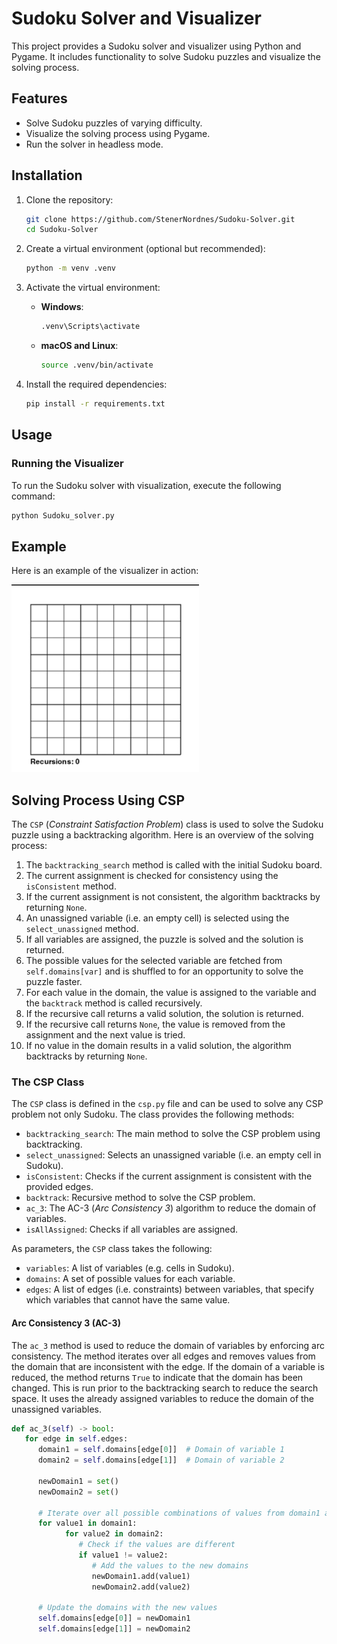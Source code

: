 # Sudoku Solver and Visualizer

This project provides a Sudoku solver and visualizer using Python and Pygame. It includes functionality to solve Sudoku puzzles and visualize the solving process.

## Features

- Solve Sudoku puzzles of varying difficulty.
- Visualize the solving process using Pygame.
- Run the solver in headless mode.

## Installation

1. Clone the repository:

   ```sh
   git clone https://github.com/StenerNordnes/Sudoku-Solver.git
   cd Sudoku-Solver
   ```

2. Create a virtual environment (optional but recommended):

   ```sh
   python -m venv .venv
   ```

3. Activate the virtual environment:

   - **Windows**:

     ```sh
     .venv\Scripts\activate
     ```

   - **macOS and Linux**:

     ```sh
     source .venv/bin/activate
     ```

4. Install the required dependencies:

   ```sh
   pip install -r requirements.txt
   ```

## Usage

### Running the Visualizer

To run the Sudoku solver with visualization, execute the following command:

```sh
python Sudoku_solver.py
```

## Example

Here is an example of the visualizer in action:

<img src="./assets/solve_process.gif" alt="Sudoku Visualizer" width="300" height="300">

## Solving Process Using CSP

The `CSP` (_Constraint Satisfaction Problem_) class is used to solve the Sudoku puzzle using a backtracking algorithm. Here is an overview of the solving process:

1. The `backtracking_search` method is called with the initial Sudoku board.
2. The current assignment is checked for consistency using the `isConsistent` method.
3. If the current assignment is not consistent, the algorithm backtracks by returning `None`.
4. An unassigned variable (i.e. an empty cell) is selected using the `select_unassigned` method.
5. If all variables are assigned, the puzzle is solved and the solution is returned.
6. The possible values for the selected variable are fetched from `self.domains[var]` and is shuffled to for an opportunity to solve the puzzle faster.
7. For each value in the domain, the value is assigned to the variable and the `backtrack` method is called recursively.
8. If the recursive call returns a valid solution, the solution is returned.
9. If the recursive call returns `None`, the value is removed from the assignment and the next value is tried.
10. If no value in the domain results in a valid solution, the algorithm backtracks by returning `None`.

### The CSP Class

The `CSP` class is defined in the `csp.py` file and can be used to solve any CSP problem not only Sudoku. The class provides the following methods:

- `backtracking_search`: The main method to solve the CSP problem using backtracking.
- `select_unassigned`: Selects an unassigned variable (i.e. an empty cell in Sudoku).
- `isConsistent`: Checks if the current assignment is consistent with the provided edges.
- `backtrack`: Recursive method to solve the CSP problem.
- `ac_3`: The AC-3 (_Arc Consistency 3_) algorithm to reduce the domain of variables.
- `isAllAssigned`: Checks if all variables are assigned.

As parameters, the `CSP` class takes the following:

- `variables`: A list of variables (e.g. cells in Sudoku).
- `domains`: A set of possible values for each variable.
- `edges`: A list of edges (i.e. constraints) between variables, that specify which variables that cannot have the same value.

#### Arc Consistency 3 (AC-3)

The `ac_3` method is used to reduce the domain of variables by enforcing arc consistency. The method iterates over all edges and removes values from the domain that are inconsistent with the edge. If the domain of a variable is reduced, the method returns `True` to indicate that the domain has been changed.
This is run prior to the backtracking search to reduce the search space. It uses the already assigned variables to reduce the domain of the unassigned variables.

```python
def ac_3(self) -> bool:
   for edge in self.edges:
      domain1 = self.domains[edge[0]]  # Domain of variable 1
      domain2 = self.domains[edge[1]]  # Domain of variable 2

      newDomain1 = set()
      newDomain2 = set()

      # Iterate over all possible combinations of values from domain1 and domain2
      for value1 in domain1:
            for value2 in domain2:
               # Check if the values are different
               if value1 != value2:
                  # Add the values to the new domains
                  newDomain1.add(value1)
                  newDomain2.add(value2)

      # Update the domains with the new values
      self.domains[edge[0]] = newDomain1
      self.domains[edge[1]] = newDomain2
```
